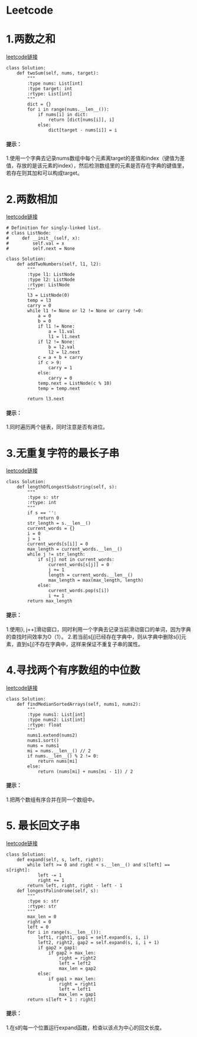 # Leetcode
# 1.两数之和 
[leetcode链接](https://leetcode-cn.com/problems/two-sum/)

```python3
class Solution:
    def twoSum(self, nums, target):
        """
        :type nums: List[int]
        :type target: int
        :rtype: List[int]
        """
        dict = {}
        for i in range(nums.__len__()):
            if nums[i] in dict:
                return [dict[nums[i]], i]
            else:
                dict[target - nums[i]] = i
```
#### 提示：
1.使用一个字典去记录nums数组中每个元素离target的差值和index（键值为差值，存放的是该元素的index），然后检测数组里的元素是否存在字典的键值里，若存在则其加和可以构成target。

# 2.两数相加
[leetcode链接](https://leetcode-cn.com/problems/add-two-numbers/)

```python3
# Definition for singly-linked list.
# class ListNode:
#     def __init__(self, x):
#         self.val = x
#         self.next = None

class Solution:
    def addTwoNumbers(self, l1, l2):
        """
        :type l1: ListNode
        :type l2: ListNode
        :rtype: ListNode
        """
        l3 = ListNode(0)
        temp = l3
        carry = 0
        while l1 != None or l2 != None or carry !=0:
            a = 0
            b = 0
            if l1 != None:
                a = l1.val
                l1 = l1.next
            if l2 != None:
                b = l2.val
                l2 = l2.next
            c = a + b + carry
            if c > 9:
                carry = 1
            else:
                carry = 0
            temp.next = ListNode(c % 10)
            temp = temp.next
            
        return l3.next
```
#### 提示：
1.同时遍历两个链表，同时注意是否有进位。

# 3.无重复字符的最长子串 
[leetcode链接](https://leetcode-cn.com/problems/longest-substring-without-repeating-characters/)

```python3
class Solution:
    def lengthOfLongestSubstring(self, s):
        """
        :type s: str
        :rtype: int
        """
        if s == '':
            return 0
        str_length = s.__len__()
        current_words = {}
        i = 0
        j = 1
        current_words[s[i]] = 0
        max_length = current_words.__len__()
        while j != str_length:
            if s[j] not in current_words:
                current_words[s[j]] = 0
                j += 1
                length = current_words.__len__()
                max_length = max(max_length, length)
            else:
                current_words.pop(s[i])
                i += 1
        return max_length
```
#### 提示：
1.使用[i, j++]滑动窗口，同时利用一个字典去记录当前滑动窗口的单词，因为字典的查找时间效率为O（1）。
2.若当前s[j]已经存在字典中，则从字典中删除s[i]元素，直到s[j]不存在字典中，这样来保证不重复子串的属性。

# 4.寻找两个有序数组的中位数
[leetcode链接](https://leetcode-cn.com/problems/median-of-two-sorted-arrays/)

```python3
class Solution:
    def findMedianSortedArrays(self, nums1, nums2):
        """
        :type nums1: List[int]
        :type nums2: List[int]
        :rtype: float
        """
        nums1.extend(nums2)
        nums1.sort()
        nums = nums1
        mi = nums.__len__() // 2
        if nums.__len__() % 2 != 0:
            return nums[mi]
        else:
            return (nums[mi] + nums[mi - 1]) / 2
```
#### 提示：
1.把两个数组有序合并在同一个数组中。

# 5. 最长回文子串
[leetcode链接](https://leetcode-cn.com/problems/longest-palindromic-substring/)

```python3
class Solution:
    def expand(self, s, left, right):
        while left >= 0 and right < s.__len__() and s[left] == s[right]:
            left -= 1
            right += 1
        return left, right, right - left - 1
    def longestPalindrome(self, s):
        """
        :type s: str
        :rtype: str
        """
        max_len = 0
        right = 0
        left = 0
        for i in range(s.__len__()):
            left1, right1, gap1 = self.expand(s, i, i)
            left2, right2, gap2 = self.expand(s, i, i + 1)
            if gap2 > gap1:
                if gap2 > max_len:
                    right = right2
                    left = left2
                    max_len = gap2
            else:
                if gap1 > max_len:
                    right = right1
                    left = left1
                    max_len = gap1
        return s[left + 1 : right]
```
#### 提示：
1.在s的每一个位置运行expand函数，检查以该点为中心的回文长度。

